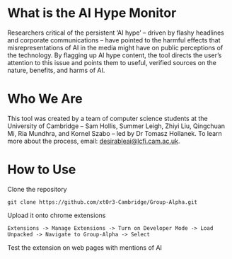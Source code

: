 # What is the AI Hype Monitor
Researchers critical of the persistent ‘AI hype’ – driven by flashy headlines and corporate communications – have pointed to the harmful effects that misrepresentations of AI in the media might have on public perceptions of the technology. By flagging up AI hype content, the tool directs the user’s attention to this issue and points them to useful, verified sources on the nature, benefits, and harms of AI.


# Who We Are
This tool was created by a team of computer science students at the University of Cambridge – Sam Hollis, Summer Leigh, Zhiyi Liu, Qingchuan Mi, Ria Mundhra, and Kornel Szabo – led by Dr Tomasz Hollanek. To learn more about the process, email: <a href="mailto: desirableai@lcfi.cam.ac.uk">desirableai@lcfi.cam.ac.uk</a>.

# How to Use

Clone the repository

```git clone https://github.com/xt0r3-Cambridge/Group-Alpha.git```

Upload it onto chrome extensions

``` Extensions -> Manage Extensions -> Turn on Developer Mode -> Load Unpacked -> Navigate to Group-Alpha -> Select ```

Test the extension on web pages with mentions of AI